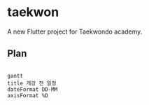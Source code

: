 # taekwon

A new Flutter project for Taekwondo academy.

## Plan

```mermaid

gantt
title 개강 전 일정
dateFormat DD-MM
axisFormat %D
```
